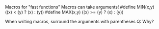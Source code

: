 Macros for "fast functions"
Macros can take arguments!
#define MIN(x,y) ((x) < (y) ? (x) : (y))
#define MAX(x,y) ((x) >= (y) ? (x) : (y))

When writing macros, surround the arguments with parentheses
Q: Why?

